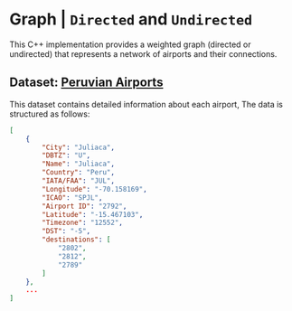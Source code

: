 # **Graph | `Directed` and `Undirected`**

This C++ implementation provides a weighted graph (directed or undirected) that represents a network of airports and their connections.

## **Dataset: [Peruvian Airports](https://raw.githubusercontent.com/n4ndp/Graph/main/data/pe.json)**

This dataset contains detailed information about each airport, The data is structured as follows:

```json
[
    {
        "City": "Juliaca",
        "DBTZ": "U",
        "Name": "Juliaca",
        "Country": "Peru",
        "IATA/FAA": "JUL",
        "Longitude": "-70.158169",
        "ICAO": "SPJL",
        "Airport ID": "2792",
        "Latitude": "-15.467103",
        "Timezone": "12552",
        "DST": "-5",
        "destinations": [
            "2802",
            "2812",
            "2789"
        ]
    },
    ...
]
```
